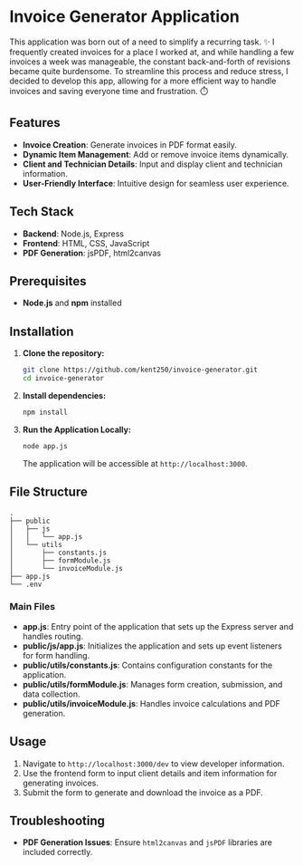 # Invoice Generator Application

This application was born out of a need to simplify a recurring task. ✨ I frequently created invoices for a place I worked at, and while handling a few invoices a week was manageable, the constant back-and-forth of revisions became quite burdensome. To streamline this process and reduce stress, I decided to develop this app, allowing for a more efficient way to handle invoices and saving everyone time and frustration. ⏱️

## Features

- **Invoice Creation**: Generate invoices in PDF format easily.
- **Dynamic Item Management**: Add or remove invoice items dynamically.
- **Client and Technician Details**: Input and display client and technician information.
- **User-Friendly Interface**: Intuitive design for seamless user experience.

## Tech Stack

- **Backend**: Node.js, Express
- **Frontend**: HTML, CSS, JavaScript
- **PDF Generation**: jsPDF, html2canvas

## Prerequisites

- **Node.js** and **npm** installed

## Installation

1. **Clone the repository:**

   ```bash
   git clone https://github.com/kent250/invoice-generator.git
   cd invoice-generator
   ```

2. **Install dependencies:**

   ```bash
   npm install
   ```

3. **Run the Application Locally:**

   ```bash
   node app.js
   ```

   The application will be accessible at `http://localhost:3000`.

## File Structure

```
.
├── public
│   ├── js
│   │   └── app.js
│   └── utils
│       ├── constants.js
│       ├── formModule.js
│       └── invoiceModule.js
├── app.js
└── .env
```

### Main Files

- **app.js**: Entry point of the application that sets up the Express server and handles routing.
- **public/js/app.js**: Initializes the application and sets up event listeners for form handling.
- **public/utils/constants.js**: Contains configuration constants for the application.
- **public/utils/formModule.js**: Manages form creation, submission, and data collection.
- **public/utils/invoiceModule.js**: Handles invoice calculations and PDF generation.

## Usage

1. Navigate to `http://localhost:3000/dev` to view developer information.
2. Use the frontend form to input client details and item information for generating invoices.
3. Submit the form to generate and download the invoice as a PDF.

## Troubleshooting

- **PDF Generation Issues**: Ensure `html2canvas` and `jsPDF` libraries are included correctly.
